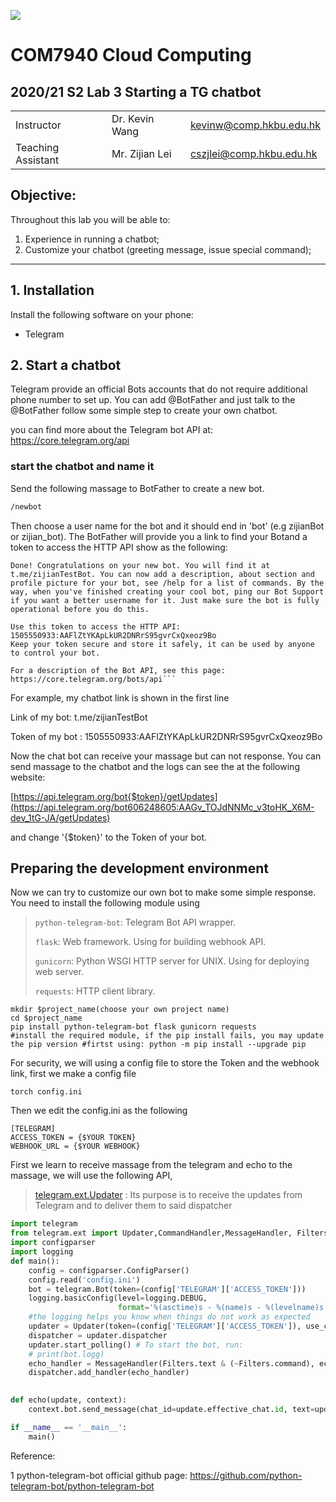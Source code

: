 ![](../imgs/hkbu.png)

# COM7940 Cloud Computing 

## 2020/21 S2 Lab 3 Starting a TG chatbot


| | | |
|--|--|--|
| Instructor | Dr. Kevin Wang  | kevinw@comp.hkbu.edu.hk|
| Teaching Assistant | Mr. Zijian Lei | cszjlei@comp.hkbu.edu.hk |



**Objective:**
---
Throughout this lab you will be able to:
1. Experience in running a chatbot;
2. Customize your chatbot (greeting message, issue special command);

---

<!-- adding guideline for creating and customizing chatbot. 
create something from : https://core.telegram.org/bots
-->
## 1. Installation

Install the following software on your phone:

* Telegram  

## 2.  Start a chatbot
Telegram provide an official Bots accounts that do not require additional phone number to set up. You can add @BotFather and just talk to the @BotFather follow some simple step to create  your own chatbot.

you can find more about the Telegram bot API at: https://core.telegram.org/api

###  start the chatbot and name it
Send the following massage to BotFather to create a new bot.
```cmd
/newbot
```

Then choose a user name for the bot and it should  end in 'bot'  (e.g zijianBot or zijian_bot). The BotFather will provide you a link to find your Botand a token to access the HTTP API show as the following:

```
Done! Congratulations on your new bot. You will find it at t.me/zijianTestBot. You can now add a description, about section and profile picture for your bot, see /help for a list of commands. By the way, when you've finished creating your cool bot, ping our Bot Support if you want a better username for it. Just make sure the bot is fully operational before you do this.

Use this token to access the HTTP API:
1505550933:AAFlZtYKApLkUR2DNRrS95gvrCxQxeoz9Bo
Keep your token secure and store it safely, it can be used by anyone to control your bot.

For a description of the Bot API, see this page: https://core.telegram.org/bots/api```
```
For example, my chatbot link is shown in the first line 

Link of my bot:  t.me/zijianTestBot  

Token of my bot : 1505550933:AAFlZtYKApLkUR2DNRrS95gvrCxQxeoz9Bo

Now the chat bot can receive your massage but can not response. You can send massage to the chatbot and the logs can see the  at the following website:

[https://api.telegram.org/bot{$token}/getUpdates](https://api.telegram.org/bot606248605:AAGv_TOJdNNMc_v3toHK_X6M-dev_1tG-JA/getUpdates) 

and change  '{$token}' to the Token of your bot.

## Preparing the development environment

Now we can try to customize our own bot to make some simple response. You need to install the following  module using

> `python-telegram-bot`: Telegram Bot API wrapper.
>
> `flask`: Web framework. Using for building webhook API.
>
> `gunicorn`: Python WSGI HTTP server for UNIX. Using for deploying web server.
>
> `requests`: HTTP client library.

```
mkdir $project_name(choose your own project name)
cd $project_name
pip install python-telegram-bot flask gunicorn requests 
#install the required module, if the pip install fails, you may update the pip version #firtst using: python -m pip install --upgrade pip
```
For security, we will using a config file to store the Token and the webhook link, first we make a config file
```
torch config.ini
```
Then we edit the config.ini as the following
```
[TELEGRAM]
ACCESS_TOKEN = {$YOUR TOKEN}
WEBHOOK_URL = {$YOUR WEBHOOK}
```
First we learn to receive massage from the telegram and echo to the massage, we will use the following API, 

> [telegram.ext.Updater]( https://python-telegram-bot.readthedocs.io/en/latest/telegram.ext.updater.html#telegram.ext.updater.Updater) : Its purpose is to receive the updates from Telegram and to deliver them to said dispatcher 

```python
import telegram
from telegram.ext import Updater,CommandHandler,MessageHandler, Filters
import configparser
import logging
def main():
    config = configparser.ConfigParser()
    config.read('config.ini')
    bot = telegram.Bot(token=(config['TELEGRAM']['ACCESS_TOKEN']))
    logging.basicConfig(level=logging.DEBUG,
                        format='%(asctime)s - %(name)s - %(levelname)s - %(message)s')
    #the logging helps you know when things do not work as expected
    updater = Updater(token=(config['TELEGRAM']['ACCESS_TOKEN']), use_context=True)
    dispatcher = updater.dispatcher
    updater.start_polling() # To start the bot, run:
    # print(bot.logg)
    echo_handler = MessageHandler(Filters.text & (~Filters.command), echo)
    dispatcher.add_handler(echo_handler)

    
def echo(update, context):
    context.bot.send_message(chat_id=update.effective_chat.id, text=update.message.text)

if __name__ == '__main__':
    main()
```





Reference:

1 python-telegram-bot official github page: https://github.com/python-telegram-bot/python-telegram-bot